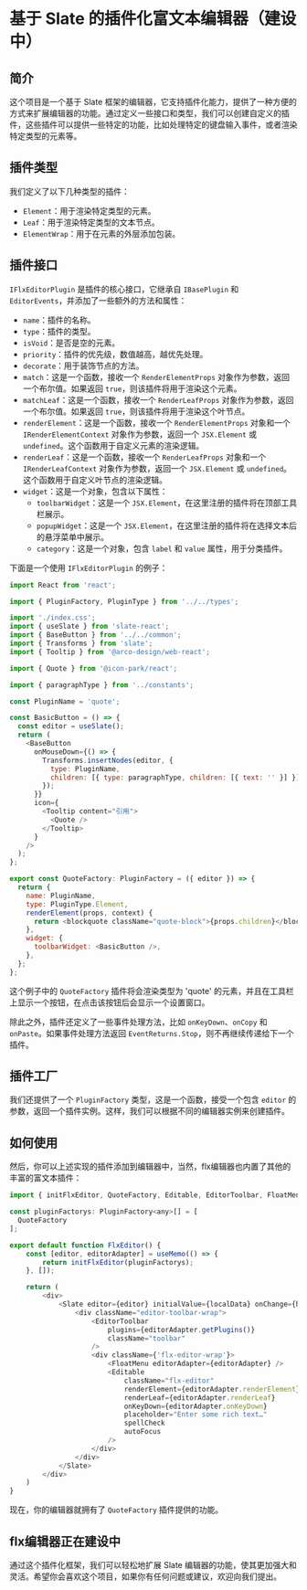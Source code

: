 # 基于 Slate 的插件化富文本编辑器（建设中）

## 简介

这个项目是一个基于 Slate 框架的编辑器，它支持插件化能力，提供了一种方便的方式来扩展编辑器的功能。通过定义一些接口和类型，我们可以创建自定义的插件，这些插件可以提供一些特定的功能，比如处理特定的键盘输入事件，或者渲染特定类型的元素等。

## 插件类型

我们定义了以下几种类型的插件：

- `Element`：用于渲染特定类型的元素。
- `Leaf`：用于渲染特定类型的文本节点。
- `ElementWrap`：用于在元素的外层添加包装。

## 插件接口

`IFlxEditorPlugin` 是插件的核心接口，它继承自 `IBasePlugin` 和 `EditorEvents`，并添加了一些额外的方法和属性：

- `name`：插件的名称。
- `type`：插件的类型。
- `isVoid`：是否是空的元素。
- `priority`：插件的优先级，数值越高，越优先处理。
- `decorate`：用于装饰节点的方法。
- `match`：这是一个函数，接收一个 `RenderElementProps` 对象作为参数，返回一个布尔值。如果返回 `true`，则该插件将用于渲染这个元素。
- `matchLeaf`：这是一个函数，接收一个 `RenderLeafProps` 对象作为参数，返回一个布尔值。如果返回 `true`，则该插件将用于渲染这个叶节点。
- `renderElement`：这是一个函数，接收一个 `RenderElementProps` 对象和一个 `IRenderElementContext` 对象作为参数，返回一个 `JSX.Element` 或 `undefined`。这个函数用于自定义元素的渲染逻辑。
- `renderLeaf`：这是一个函数，接收一个 `RenderLeafProps` 对象和一个 `IRenderLeafContext` 对象作为参数，返回一个 `JSX.Element` 或 `undefined`。这个函数用于自定义叶节点的渲染逻辑。
- `widget`：这是一个对象，包含以下属性：
  - `toolbarWidget`：这是一个 `JSX.Element`，在这里注册的插件将在顶部工具栏展示。
  - `popupWidget`：这是一个 `JSX.Element`，在这里注册的插件将在选择文本后的悬浮菜单中展示。
  - `category`：这是一个对象，包含 `label` 和 `value` 属性，用于分类插件。

下面是一个使用 `IFlxEditorPlugin` 的例子：

```javascript
import React from 'react';

import { PluginFactory, PluginType } from '../../types';

import './index.css';
import { useSlate } from 'slate-react';
import { BaseButton } from '../../common';
import { Transforms } from 'slate';
import { Tooltip } from '@arco-design/web-react';

import { Quote } from '@icon-park/react';

import { paragraphType } from '../constants';

const PluginName = 'quote';

const BasicButton = () => {
  const editor = useSlate();
  return (
    <BaseButton
      onMouseDown={() => {
        Transforms.insertNodes(editor, {
          type: PluginName,
          children: [{ type: paragraphType, children: [{ text: '' }] }],
        });
      }}
      icon={
        <Tooltip content="引用">
          <Quote />
        </Tooltip>
      }
    />
  );
};

export const QuoteFactory: PluginFactory = ({ editor }) => {
  return {
    name: PluginName,
    type: PluginType.Element,
    renderElement(props, context) {
      return <blockquote className="quote-block">{props.children}</blockquote>;
    },
    widget: {
      toolbarWidget: <BasicButton />,
    },
  };
};

```

这个例子中的 `QuoteFactory` 插件将会渲染类型为 'quote' 的元素，并且在工具栏上显示一个按钮，在点击该按钮后会显示一个设置窗口。

除此之外，插件还定义了一些事件处理方法，比如 `onKeyDown`、`onCopy` 和 `onPaste`。如果事件处理方法返回 `EventReturns.Stop`，则不再继续传递给下一个插件。

## 插件工厂

我们还提供了一个 `PluginFactory` 类型，这是一个函数，接受一个包含 `editor` 的参数，返回一个插件实例。这样，我们可以根据不同的编辑器实例来创建插件。

## 如何使用

然后，你可以上述实现的插件添加到编辑器中，当然，flx编辑器也内置了其他的丰富的富文本插件：

```javascript
import { initFlxEditor, QuoteFactory, Editable, EditorToolbar, FloatMenu } from 'flx-editor-base';

const pluginFactorys: PluginFactory<any>[] = [
  QuoteFactory
];

export default function FlxEditor() {
    const [editor, editorAdapter] = useMemo(() => {
        return initFlxEditor(pluginFactorys);
    }, []);

    return (
        <div>
            <Slate editor={editor} initialValue={localData} onChange={handleChange}>
                <div className="editor-toolbar-wrap">
                    <EditorToolbar
                        plugins={editorAdapter.getPlugins()}
                        className="toolbar"
                    />
                    <div className={'flx-editor-wrap'}>
                        <FloatMenu editorAdapter={editorAdapter} />
                        <Editable
                            className="flx-editor"
                            renderElement={editorAdapter.renderElement}
                            renderLeaf={editorAdapter.renderLeaf}
                            onKeyDown={editorAdapter.onKeyDown}
                            placeholder="Enter some rich text…"
                            spellCheck
                            autoFocus
                        />
                    </div>
                </div>
            </Slate>
        </div>
    )
}

```

现在，你的编辑器就拥有了 `QuoteFactory` 插件提供的功能。

## flx编辑器正在建设中

通过这个插件化框架，我们可以轻松地扩展 Slate 编辑器的功能，使其更加强大和灵活。希望你会喜欢这个项目，如果你有任何问题或建议，欢迎向我们提出。
